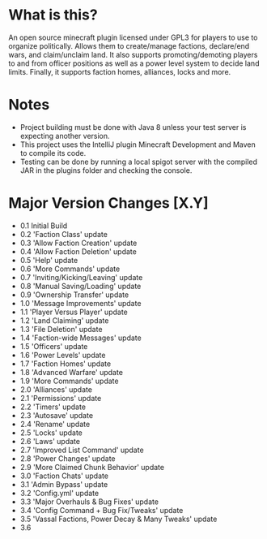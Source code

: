 # What is this?
An open source minecraft plugin licensed under GPL3 for players to use to organize politically. Allows them to create/manage factions, declare/end wars, and claim/unclaim land. It also supports promoting/demoting players to and from officer positions as well as a power level system to decide land limits. Finally, it supports faction homes, alliances, locks and more.

# Notes
- Project building must be done with Java 8 unless your test server is expecting another version.
- This project uses the IntelliJ plugin Minecraft Development and Maven to compile its code.
- Testing can be done by running a local spigot server with the compiled JAR in the plugins folder and checking the console.

# Major Version Changes [X.Y]
- 0.1 Initial Build
- 0.2 'Faction Class' update
- 0.3 'Allow Faction Creation' update
- 0.4 'Allow Faction Deletion' update
- 0.5 'Help' update
- 0.6 'More Commands' update
- 0.7 'Inviting/Kicking/Leaving' update
- 0.8 'Manual Saving/Loading' update
- 0.9 'Ownership Transfer' update
- 1.0 'Message Improvements' update
- 1.1 'Player Versus Player' update
- 1.2 'Land Claiming' update
- 1.3 'File Deletion' update
- 1.4 'Faction-wide Messages' update
- 1.5 'Officers' update
- 1.6 'Power Levels' update
- 1.7 'Faction Homes' update
- 1.8 'Advanced Warfare' update
- 1.9 'More Commands' update
- 2.0 'Alliances' update
- 2.1 'Permissions' update
- 2.2 'Timers' update
- 2.3 'Autosave' update
- 2.4 'Rename' update
- 2.5 'Locks' update
- 2.6 'Laws' update
- 2.7 'Improved List Command' update
- 2.8 'Power Changes' update
- 2.9 'More Claimed Chunk Behavior' update
- 3.0 'Faction Chats' update
- 3.1 'Admin Bypass' update
- 3.2 'Config.yml' update
- 3.3 'Major Overhauls & Bug Fixes' update
- 3.4 'Config Command + Bug Fix/Tweaks' update
- 3.5 'Vassal Factions, Power Decay & Many Tweaks' update
- 3.6